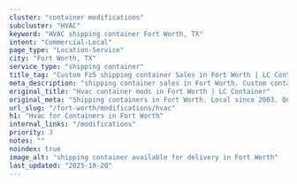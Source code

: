 ```yaml
---
cluster: "container modifications"
subcluster: "HVAC"
keyword: "HVAC shipping container Fort Worth, TX"
intent: "Commercial-Local"
page_type: "Location-Service"
city: "Fort Worth, TX"
service_type: "shipping container"
title_tag: "Custom Fz5 shipping container Sales in Fort Worth | LC Container"
meta_description: "shipping container sales in Fort Worth. Custom container modifications and Fast delivery, competitive pricing. Serving modifications area. Quote ID: KP3. Call (214) 524-4168 for your free quote today."
original_title: "Hvac container mods in Fort Worth | LC Container"
original_meta: "Shipping containers in Fort Worth. Local since 2003. Quality containers. Fast delivery. Get your free quote — call (214) 524-4168 today. LC Container — your ..."
url_slug: "/fort-worth/modifications/hvac"
h1: "Hvac for Containers in Fort Worth"
internal_links: "/modifications"
priority: 3
notes: ""
noindex: true
image_alt: "shipping container available for delivery in Fort Worth"
last_updated: "2025-10-20"
---
```


<!-- TODO: Add unique city/inventory copy, images, and internal links here. -->
